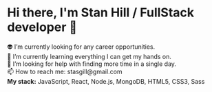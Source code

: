 <h1>Hi there, I'm Stan Hill / FullStack developer 👋</h1>
👽 I’m currently looking for any career opportunities. 
<br/>🦁 I’m currently learning everything I can get my hands on.
<br/>🐰 I’m looking for help with finding more time in a single day.
<br/>📫 How to reach me: stasgill@gmail.com
<br/><b>My stack:</b> JavaScript, React, Node.js, MongoDB, HTML5, CSS3, Sass
<!--
**StasGill/StasGill** is a ✨ _special_ ✨ repository because its `README.md` (this file) appears on your GitHub profile.

Here are some ideas to get you started:

- 🔭 I’m currently working on ...
- 🌱 I’m currently learning ...
- 👯 I’m looking to collaborate on ...
- 🤔 I’m looking for help with ...
- 💬 Ask me about ...
- 📫 How to reach me: ...
- 😄 Pronouns: ...
- ⚡ Fun fact: ...
-->
